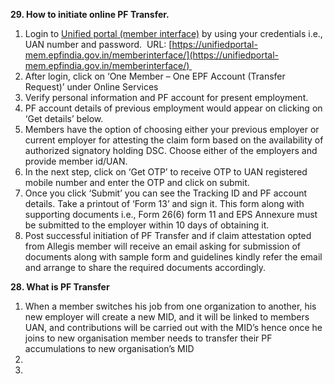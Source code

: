 **29. How to initiate online PF Transfer.** 

1. Login to [Unified portal (member interface)](https://unifiedportal-mem.epfindia.gov.in/memberinterface/) by using your credentials i.e., UAN number and password.  URL: [https://unifiedportal-mem.epfindia.gov.in/memberinterface/](https://unifiedportal-mem.epfindia.gov.in/memberinterface/) 
2. After login, click on ‘One Member – One EPF Account (Transfer Request)’ under Online Services
3. Verify personal information and PF account for present employment.
4. PF account details of previous employment would appear on clicking on ‘Get details’ below.
5. Members have the option of choosing either your previous employer or current employer for attesting the claim form based on the availability of authorized signatory holding DSC. Choose either of the employers and provide member id/UAN.
6. In the next step, click on ‘Get OTP’ to receive OTP to UAN registered mobile number and enter the OTP and click on submit.
7. Once you click ‘Submit’ you can see the Tracking ID and PF account details. Take a printout of ‘Form 13’ and sign it. This form along with supporting documents i.e., Form 26(6) form 11 and EPS Annexure must be submitted to the employer within 10 days of obtaining it. 
8. Post successful initiation of PF Transfer and if claim attestation opted from Allegis member will receive an email asking for submission of documents along with sample form and guidelines kindly refer the email and arrange to share the required documents accordingly.


**28. What is PF Transfer**

1. When a member switches his job from one organization to another, his new employer will create a new MID, and it will be linked to members UAN, and contributions will be carried out with the MID’s hence once he joins to new organisation member needs to transfer their PF accumulations to new organisation’s MID
2. 
3. 



